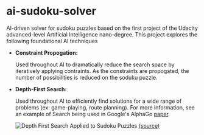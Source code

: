 # ai-sudoku-solver
AI-driven solver for sudoku puzzles based on the first project of the Udacity advanced-level Artificial Intelligence nano-degree. This project explores the following foundational AI techniques

- **Constraint Propogation:**

    Used throughout AI to dramatically reduce the search space by iteratively applying contraints. As the constraints are propogated, the number of possibilities is reduced on the soduku puzzle.

- **Depth-First Search:**

    Used throughout AI to efficiently find solutions for a wide range of problems (ex: game-playing, route planning). For more information, see an example of Search being used in Google's AlphaGo [paper](https://storage.googleapis.com/deepmind-media/alphago/AlphaGoNaturePaper.pdf).

    ![Depth First Search Applied to Sudoku Puzzles](https://github.com/F18/ai_sudoku_solver/blob/strategies/ai_soduku_solver/images/sudoku_dfs03.png)
        [(source)](https://www.udacity.com/course/ai-artificial-intelligence-nanodegree--nd898)
